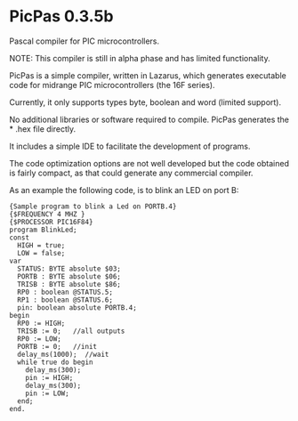PicPas 0.3.5b
=============
Pascal compiler for PIC microcontrollers.

NOTE: This compiler is still in alpha phase and has limited functionality.

PicPas is a simple compiler, written in Lazarus, which generates executable code for midrange PIC microcontrollers (the 16F series).

Currently, it only supports types byte, boolean and word (limited support).

No additional libraries or software required to compile. PicPas generates the * .hex file directly.

It includes a simple IDE to facilitate the development of programs.

The code optimization options are not well developed but the code obtained is fairly compact, as that could generate any commercial compiler.

As an example the following code, is to blink an LED on port B:

```
{Sample program to blink a Led on PORTB.4}
{$FREQUENCY 4 MHZ }
{$PROCESSOR PIC16F84}
program BlinkLed;
const
  HIGH = true;
  LOW = false;
var
  STATUS: BYTE absolute $03;
  PORTB : BYTE absolute $06;
  TRISB : BYTE absolute $86;
  RP0 : boolean @STATUS.5;
  RP1 : boolean @STATUS.6;
  pin: boolean absolute PORTB.4;
begin                          
  RP0 := HIGH;
  TRISB := 0;   //all outputs
  RP0 := LOW;
  PORTB := 0;   //init
  delay_ms(1000);  //wait
  while true do begin
    delay_ms(300);
    pin := HIGH;
    delay_ms(300);
    pin := LOW;
  end;
end.
```

